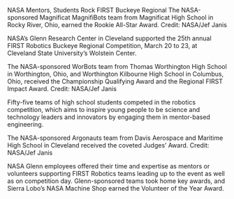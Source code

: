 NASA Mentors, Students Rock FIRST Buckeye Regional 
 The NASA-sponsored Magnificat MagnifiBots team from Magnificat High School in Rocky River, Ohio, earned the Rookie All-Star Award. Credit: NASA/Jef Janis

NASA’s Glenn Research Center in Cleveland supported the 25th annual FIRST Robotics Buckeye Regional Competition, March 20 to 23, at Cleveland State University’s Wolstein Center.

The NASA-sponsored WorBots team from Thomas Worthington High School in Worthington, Ohio, and Worthington Kilbourne High School in Columbus, Ohio, received the Championship Qualifying Award and the Regional FIRST Impact Award. Credit: NASA/Jef Janis

Fifty-five teams of high school students competed in the robotics competition, which aims to inspire young people to be science and technology leaders and innovators by engaging them in mentor-based engineering.

The NASA-sponsored Argonauts team from Davis Aerospace and Maritime High School in Cleveland received the coveted Judges’ Award. Credit: NASA/Jef Janis

NASA Glenn employees offered their time and expertise as mentors or volunteers supporting FIRST Robotics teams leading up to the event as well as on competition day. Glenn-sponsored teams took home key awards, and Sierra Lobo’s NASA Machine Shop earned the Volunteer of the Year Award.